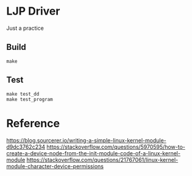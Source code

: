 # LJP Driver
Just a practice

## Build
```shell
make
```

## Test
```shell
make test_dd
make test_program
```

# Reference
https://blog.sourcerer.io/writing-a-simple-linux-kernel-module-d9dc3762c234
https://stackoverflow.com/questions/5970595/how-to-create-a-device-node-from-the-init-module-code-of-a-linux-kernel-module
https://stackoverflow.com/questions/21767061/linux-kernel-module-character-device-permissions
